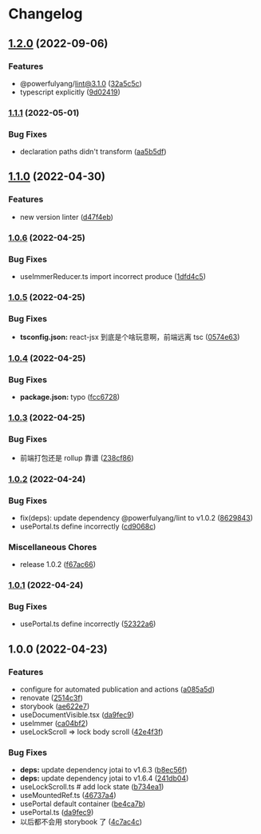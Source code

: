# Changelog

## [1.2.0](https://github.com/powerfulyang/hooks/compare/v1.1.1...v1.2.0) (2022-09-06)


### Features

* @powerfulyang/lint@3.1.0 ([32a5c5c](https://github.com/powerfulyang/hooks/commit/32a5c5cfadcde4a1bf05c4ad528f243cc2d6f9b3))
* typescript explicitly ([9d02419](https://github.com/powerfulyang/hooks/commit/9d02419350bdb9fbfceb19a29d74e1aea40ccc97))

### [1.1.1](https://github.com/powerfulyang/hooks/compare/v1.1.0...v1.1.1) (2022-05-01)


### Bug Fixes

* declaration paths didn't transform ([aa5b5df](https://github.com/powerfulyang/hooks/commit/aa5b5dfa07e436995444b978c5e447bfdd1855f7))

## [1.1.0](https://github.com/powerfulyang/hooks/compare/v1.0.6...v1.1.0) (2022-04-30)


### Features

* new version linter ([d47f4eb](https://github.com/powerfulyang/hooks/commit/d47f4eb139e7dd81cdbed712c71e0f4a1b4ab196))

### [1.0.6](https://github.com/powerfulyang/hooks/compare/v1.0.5...v1.0.6) (2022-04-25)


### Bug Fixes

* useImmerReducer.ts import incorrect produce ([1dfd4c5](https://github.com/powerfulyang/hooks/commit/1dfd4c5e5d4bb64eab6d672c343b71a3dbb27f58))

### [1.0.5](https://github.com/powerfulyang/hooks/compare/v1.0.4...v1.0.5) (2022-04-25)


### Bug Fixes

* **tsconfig.json:** react-jsx 到底是个啥玩意啊，前端远离 tsc ([0574e63](https://github.com/powerfulyang/hooks/commit/0574e632b31e8039511aa8b9b620e8c9f34c9b43))

### [1.0.4](https://github.com/powerfulyang/hooks/compare/v1.0.3...v1.0.4) (2022-04-25)

### Bug Fixes

- **package.json:** typo ([fcc6728](https://github.com/powerfulyang/hooks/commit/fcc67284c69a5deb26b7040797d31a2511fe7fef))

### [1.0.3](https://github.com/powerfulyang/hooks/compare/v1.0.2...v1.0.3) (2022-04-25)

### Bug Fixes

- 前端打包还是 rollup 靠谱 ([238cf86](https://github.com/powerfulyang/hooks/commit/238cf863399215d1be7f307542ea80e525278769))

### [1.0.2](https://github.com/powerfulyang/hooks/compare/v1.0.0...v1.0.2) (2022-04-24)

### Bug Fixes

- fix(deps): update dependency @powerfulyang/lint to v1.0.2 ([8629843](https://github.com/powerfulyang/hooks/commit/8629843a78d46681c62c2ebcc538f97ebd7b589a))
- usePortal.ts define incorrectly ([cd9068c](https://github.com/powerfulyang/hooks/commit/cd9068cb58ec307ddf13090ed725ff9a12cf2168))

### Miscellaneous Chores

- release 1.0.2 ([f67ac66](https://github.com/powerfulyang/hooks/commit/f67ac6627df6cc50a2f722df0dffb213338ea36d))

### [1.0.1](https://github.com/powerfulyang/hooks/compare/v1.0.0...v1.0.1) (2022-04-24)

### Bug Fixes

- usePortal.ts define incorrectly ([52322a6](https://github.com/powerfulyang/hooks/commit/52322a61c09d2d78ffc7d9704d2f58ec1d231b94))

## 1.0.0 (2022-04-23)

### Features

- configure for automated publication and actions ([a085a5d](https://github.com/powerfulyang/hooks/commit/a085a5d8dc7b3fd2726b1a31c151127071a49102))
- renovate ([2514c3f](https://github.com/powerfulyang/hooks/commit/2514c3ff247be30a0645e8cab549e1a7a006f064))
- storybook ([ae622e7](https://github.com/powerfulyang/hooks/commit/ae622e75457047c0ef5fd704479fb94d091d589d))
- useDocumentVisible.tsx ([da9fec9](https://github.com/powerfulyang/hooks/commit/da9fec9e25c783bc48f4cdab030f594c81378e5d))
- useImmer ([ca04bf2](https://github.com/powerfulyang/hooks/commit/ca04bf2ce9f826842e3822f6089809b08688c231))
- useLockScroll => lock body scroll ([42e4f3f](https://github.com/powerfulyang/hooks/commit/42e4f3fc02b394cb54d79ba746d5bee920dd501e))

### Bug Fixes

- **deps:** update dependency jotai to v1.6.3 ([b8ec56f](https://github.com/powerfulyang/hooks/commit/b8ec56fd34c65e790739d72d60ae6e105ccc2137))
- **deps:** update dependency jotai to v1.6.4 ([241db04](https://github.com/powerfulyang/hooks/commit/241db0404707db271d361f09415500a6f9d1cb7a))
- useLockScroll.ts # add lock state ([b734ea1](https://github.com/powerfulyang/hooks/commit/b734ea1c8bee6e7e172dd093bcfe509afca72674))
- useMountedRef.ts ([46737a4](https://github.com/powerfulyang/hooks/commit/46737a456219593c414e163419ea0cd67201613d))
- usePortal default container ([be4ca7b](https://github.com/powerfulyang/hooks/commit/be4ca7b871df5e48a9c149b47d56eadee4ded205))
- usePortal.ts ([da9fec9](https://github.com/powerfulyang/hooks/commit/da9fec9e25c783bc48f4cdab030f594c81378e5d))
- 以后都不会用 storybook 了 ([4c7ac4c](https://github.com/powerfulyang/hooks/commit/4c7ac4cb4b7cd46e9ae7d18a8db1003dfbc8c65e))
